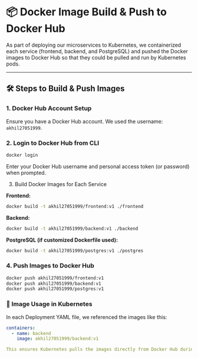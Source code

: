 # 📦 Docker Image Build & Push to Docker Hub

As part of deploying our microservices to Kubernetes, we containerized each service (frontend, backend, and PostgreSQL) and pushed the Docker images to Docker Hub so that they could be pulled and run by Kubernetes pods.

---

## 🛠️ Steps to Build & Push Images

### 1. Docker Hub Account Setup

Ensure you have a Docker Hub account. We used the username: `akhil27051999`.

### 2. Login to Docker Hub from CLI

```bash
docker login
```
Enter your Docker Hub username and personal access token (or password) when prompted.

3. Build Docker Images for Each Service

**Frontend:**

```bash
docker build -t akhil27051999/frontend:v1 ./frontend
```

**Backend:**

```bash
docker build -t akhil27051999/backend:v1 ./backend
```

**PostgreSQL (if customized Dockerfile used):**

```bash
docker build -t akhil27051999/postgres:v1 ./postgres
```

### 4. Push Images to Docker Hub

```bash
docker push akhil27051999/frontend:v1
docker push akhil27051999/backend:v1
docker push akhil27051999/postgres:v1
```

### 🔁 Image Usage in Kubernetes
In each Deployment YAML file, we referenced the images like this:

```yaml
containers:
  - name: backend
    image: akhil27051999/backend:v1

This ensures Kubernetes pulls the images directly from Docker Hub during pod creation.

